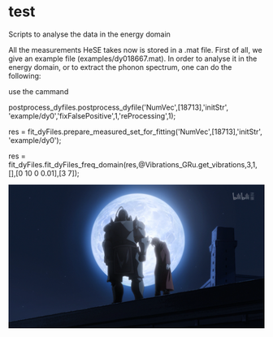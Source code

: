# test

Scripts to analyse the data in the energy domain

All the measurements HeSE takes now is stored in a .mat file. First of all, we give an example file (examples/dy018667.mat). In order to analyse it in the energy domain, or to extract the phonon spectrum, one can do the following:

use the cammand

postprocess_dyfiles.postprocess_dyfile('NumVec',[18713],'initStr', 'example/dy0','fixFalsePositive',1,'reProcessing',1);

res = fit_dyFiles.prepare_measured_set_for_fitting('NumVec',[18713],'initStr', 'example/dy0');

res = fit_dyFiles.fit_dyFiles_freq_domain(res,@Vibrations_GRu.get_vibrations,3,1, [],[0 10 0 0.01],[3 7]);
  
![some test figures](https://github.com/liuboyao16/test/blob/main/examples/2020-05-26%20(3).png)
